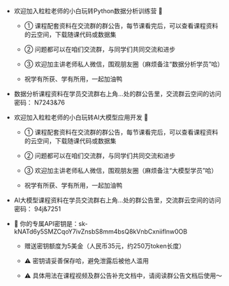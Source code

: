 - 欢迎加入粒粒老师的小白玩转Python数据分析训练营 👋
  
  - ① 课程配套资料在交流群的群公告，每节课看完后，可以查看课程资料的云空间，下载随课代码或数据集
  
  - ② 问题都可以在咱们交流群，与同学们共同交流和进步
  
  - ③ 欢迎加主讲老师私人微信，围观朋友圈（麻烦备注“数据分析学员”哈）
  
  - 祝学有所获、学有所用，一起加油鸭

- 数据分析课程资料在学员交流群右上角...处的群公告里，交流群云空间的访问密码： N7243&76

- 欢迎加入粒粒老师的小白玩转AI大模型应用开发 👋
  
  - ① 课程配套资料在交流群的群公告，每节课看完后，可以查看课程资料的云空间，下载随课代码或数据集
  
  - ② 问题都可以在咱们交流群，与同学们共同交流和进步
  
  - ③ 欢迎加主讲老师私人微信，围观朋友圈（麻烦备注“大模型学员”哈）
  
  - 祝学有所获、学有所用，一起加油鸭

- AI大模型课程资料在学员交流群右上角...处的群公告里，交流群云空间的访问密码： 94j&7251

- 🎁 你的专属API密钥是：sk-kNATd6y5SMZCqoY7ivZnsbS8mm4bsQ8kVnbCxniiflnw0OB
  
  - 赠送密钥额度为5美金（人民币35元，约250万token长度）
  
  - ⚠ 密钥请妥善保存哈，避免泄露后被他人滥用
  
  - ⚠ 具体用法在课程视频及群公告补充文档中，请阅读群公告文档后使用～

